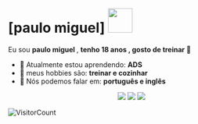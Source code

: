 # [paulo miguel] <img src="https://media.tenor.com/v_qPOJw06Q0AAAAM/flexing-flex.gif" width="50px">

Eu sou <strong>paulo miguel </strong>, <strong>tenho 18 anos , gosto de treinar </strong>  💪

- 🚀 Atualmente estou aprendendo: <strong>ADS </strong> 
- 💬 meus hobbies são: <strong>treinar e cozinhar </strong>
- 📣 Nós podemos falar em: <strong>português e inglês</strong>

<div align="center">

  <a href="#" alt="Gmail">
    <img src="https://img.shields.io/badge/-Gmail-FF0000?style=flat-square&labelColor=FF0000&logo=gmail&logoColor=white&link=mailtoppedroca20088@gmail.com"/></a>

  <a href="#" alt="Linkedin">
    <img src="https://img.shields.io/badge/-Linkedin-0e76a8?style=flat-square&logo=Linkedin&logoColor=white&link=LINK-DO-SEU-LINKEDIN" /></a>

  <a href="#" alt="Instagram">
    <img src="https://img.shields.io/badge/-Instagram-DF0174?style=flat-square&labelColor=DF0174&logo=instagram&logoColor=white&link=https://www.instagram.com/paulinh0_miguel/"/></a>

</div>

![VisitorCount](https://profile-counter.glitch.me/{paulo-miguel123}/count.svg)
